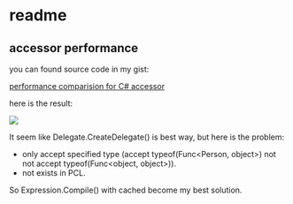 # readme

## accessor performance

you can found source code in my gist:

[performance comparision for C# accessor](https://gist.github.com/Cologler/456d953eb944c1e269249a6e5a5e1e62)

here is the result:

![](http://i.imgur.com/XR9Srju.png)

It seem like Delegate.CreateDelegate() is best way, but here is the problem:

* only accept specified type (accept typeof(Func<Person, object>) not not accept typeof(Func<object, object>)).
* not exists in PCL.

So Expression.Compile() with cached become my best solution.